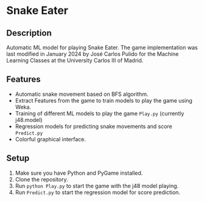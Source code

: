 # Snake Eater

## Description

Automatic ML model for playing Snake Eater. 
The game implementation was last modified in January 2024 by José Carlos Pulido for the Machine Learning Classes at the University Carlos III of Madrid.

## Features

- Automatic snake movement based on BFS algorithm.
- Extract Features from the game to train models to play the game using Weka.
- Training of different ML models to play the game `Play.py` (currently j48.model)
- Regression models for predicting snake movements and score `Predict.py`
- Colorful graphical interface.

## Setup

1. Make sure you have Python and PyGame installed.
2. Clone the repository.
3. Run `python Play.py` to start the game with the j48 model playing.
4. Run `Predict.py` to start the regression model for score prediction.
